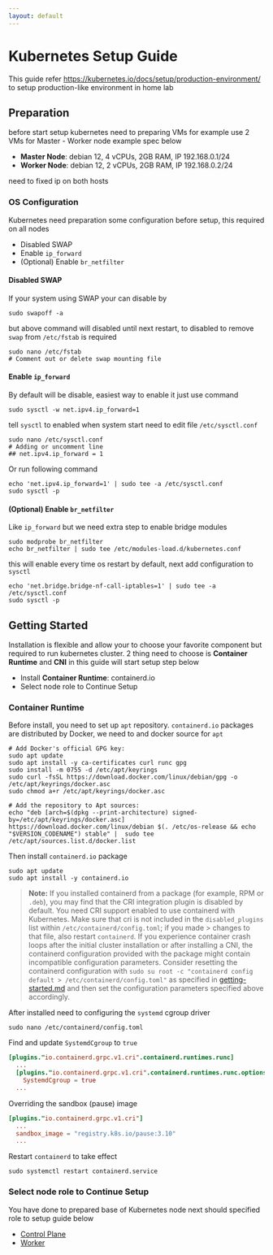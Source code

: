 ```yaml
---
layout: default
---
```

# Kubernetes Setup Guide

This guide refer <https://kubernetes.io/docs/setup/production-environment/> to setup production-like environment in home lab

## Preparation

before start setup kubernetes need to preparing VMs for example use 2 VMs for Master - Worker node example spec below

- **Master Node**: debian 12, 4 vCPUs, 2GB RAM, IP 192.168.0.1/24
- **Worker Node**: debian 12, 2 vCPUs, 2GB RAM, IP 192.168.0.2/24

need to fixed ip on both hosts

### OS Configuration

Kubernetes need preparation some configuration before setup, this required on all nodes

- Disabled SWAP
- Enable `ip_forward`
- (Optional) Enable `br_netfilter`

#### Disabled SWAP

If your system using SWAP your can disable by

```shell
sudo swapoff -a
```

but above command will disabled until next restart, to disabled to remove `swap` from `/etc/fstab` is required

```shell
sudo nano /etc/fstab
# Comment out or delete swap mounting file
```

#### Enable `ip_forward`

By default will be disable, easiest way to enable it just use command

```shell
sudo sysctl -w net.ipv4.ip_forward=1
```

tell `sysctl` to enabled when system start need to edit file `/etc/sysctl.conf`

```shell
sudo nano /etc/sysctl.conf
# Adding or uncomment line
## net.ipv4.ip_forward = 1
```

Or run following command

```shell
echo 'net.ipv4.ip_forward=1' | sudo tee -a /etc/sysctl.conf
sudo sysctl -p
```

#### (Optional) Enable `br_netfilter`

Like `ip_forward` but we need extra step to enable bridge modules

```shell
sudo modprobe br_netfilter
echo br_netfilter | sudo tee /etc/modules-load.d/kubernetes.conf
```

this will enable every time os restart by default, next add configuration to `sysctl`

```shell
echo 'net.bridge.bridge-nf-call-iptables=1' | sudo tee -a /etc/sysctl.conf
sudo sysctl -p
```

## Getting Started

Installation is flexible and allow your to choose your favorite component but required to run kubernetes cluster. 2 thing need to choose is **Container Runtime** and **CNI** in this guide will start setup step below

- Install **Container Runtime**: containerd.io
- Select node role to Continue Setup

### Container Runtime

Before install, you need to set up `apt` repository. `containerd.io` packages are distributed by Docker, we need to and docker source for `apt`

```shell
# Add Docker's official GPG key:
sudo apt update
sudo apt install -y ca-certificates curl runc gpg
sudo install -m 0755 -d /etc/apt/keyrings
sudo curl -fsSL https://download.docker.com/linux/debian/gpg -o /etc/apt/keyrings/docker.asc
sudo chmod a+r /etc/apt/keyrings/docker.asc

# Add the repository to Apt sources:
echo "deb [arch=$(dpkg --print-architecture) signed-by=/etc/apt/keyrings/docker.asc] https://download.docker.com/linux/debian $(. /etc/os-release && echo "$VERSION_CODENAME") stable" |  sudo tee /etc/apt/sources.list.d/docker.list
```

Then install `containerd.io` package

```shell
sudo apt update
sudo apt install -y containerd.io
```

> **Note:**
> If you installed containerd from a package (for example, RPM or `.deb`), you may find that the CRI integration plugin is disabled by default.
> You need CRI support enabled to use containerd with Kubernetes. Make sure that cri is not included in the `disabled_plugins` list within `/etc/containerd/config.toml`; if you made > changes to that file, also restart `containerd`.
> If you experience container crash loops after the initial cluster installation or after installing a CNI, the containerd configuration provided with the package might contain incompatible configuration parameters. Consider resetting the containerd configuration with `sudo su root -c "containerd config default > /etc/containerd/config.toml"` as specified in [getting-started.md](https://github.com/containerd/containerd/blob/main/docs/getting-started.md#advanced-topics) and then set the configuration parameters specified above accordingly.

After installed need to configuring the `systemd` cgroup driver

```shell
sudo nano /etc/containerd/config.toml
```

Find and update `SystemdCgroup` to `true`

```conf
[plugins."io.containerd.grpc.v1.cri".containerd.runtimes.runc]
  ...
  [plugins."io.containerd.grpc.v1.cri".containerd.runtimes.runc.options]
    SystemdCgroup = true
  ...
```

Overriding the sandbox (pause) image

```conf
[plugins."io.containerd.grpc.v1.cri"]
  ...
  sandbox_image = "registry.k8s.io/pause:3.10"
  ...
```

Restart `containerd` to take effect

```shell
sudo systemctl restart containerd.service
```

### Select node role to Continue Setup

You have done to prepared base of Kubernetes node next should specified role to setup guide below

- [Control Plane](./Setup%20Control%20Plane.md)
- [Worker](Setup%20Worker%20Node.md)
